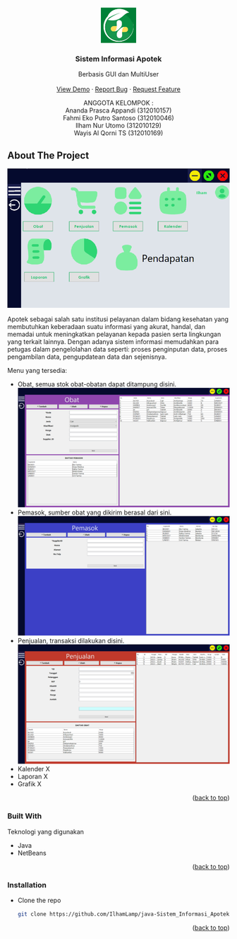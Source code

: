 <a name="readme-top"></a>

<!-- PROJECT LOGO -->
<br />
<div align="center">
  <a href="https://github.com/IlhamLamp/java-Sistem_Informasi_Apotek">
    <img src="images/logo.png" alt="Logo" width="80" height="80">
  </a>

  <h3 align="center">Sistem Informasi Apotek</h3>

  <p align="center">
    Berbasis GUI dan MultiUser
    <br />
    <br />
    <a href="https://www.tiktok.com/@apotekpermata_pbo/video/7185924091608616218?is_from_webapp=1&sender_device=pc&web_id=7164575964569126401">View Demo</a>
    ·
    <a href="https://github.com/IlhamLamp/java-Sistem_Informasi_Apotek/issues">Report Bug</a>
    ·
    <a href="https://github.com/IlhamLamp/java-Sistem_Informasi_Apotek/issues">Request Feature</a>
  </p>
  <div align="center"> ANGGOTA KELOMPOK :
    <br>
    Ananda Prasca Appandi (312010157)
    <br>
    Fahmi Eko Putro Santoso (312010046)
    <br>
    Ilham Nur Utomo (312010129)
    <br>
    Wayis Al Qorni TS (312010169)
  </div>
</div>

<!-- ABOUT THE PROJECT -->

## About The Project

![img-petugas-dashboard](images/petugas-dashboard.png)

Apotek sebagai salah satu institusi pelayanan dalam bidang kesehatan yang membutuhkan keberadaan suatu informasi yang akurat, handal, dan memadai untuk meningkatkan pelayanan kepada pasien serta lingkungan yang terkait lainnya. Dengan adanya sistem informasi memudahkan para petugas dalam pengelolahan data seperti: proses penginputan data, proses pengambilan data, pengupdatean data dan sejenisnya.

Menu yang tersedia:

- Obat, semua stok obat-obatan dapat ditampung disini.
  ![img-obat](images/obat.png)</br>
- Pemasok, sumber obat yang dikirim berasal dari sini.
  ![img-pemasok](images/pemasok.png)</br>
- Penjualan, transaksi dilakukan disini.
  ![img-penjualan](images/penjualan.png)</br>
- Kalender X
- Laporan X
- Grafik X

<p align="right">(<a href="#readme-top">back to top</a>)</p>

### Built With

Teknologi yang digunakan

- Java
- NetBeans

<p align="right">(<a href="#readme-top">back to top</a>)</p>

### Installation

- Clone the repo
  ```sh
  git clone https://github.com/IlhamLamp/java-Sistem_Informasi_Apotek.git
  ```

<p align="right">(<a href="#readme-top">back to top</a>)</p>
